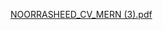 [NOORRASHEED_CV_MERN (3).pdf](https://github.com/NoorMuhamad/web-automation/files/8770275/NOORRASHEED_CV_MERN.3.pdf)
